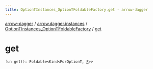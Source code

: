 ```yaml
---
title: OptionTInstances_OptionTFoldableFactory.get - arrow-dagger
---
```


[arrow-dagger](../../index.html) / [arrow.dagger.instances](../index.html) / [OptionTInstances_OptionTFoldableFactory](index.html) / [get](./get.html)

# get

`fun get(): Foldable<Kind<ForOptionT, `[`F`](index.html#F)`>>`